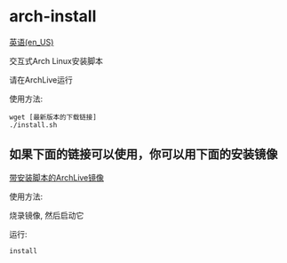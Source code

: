 # arch-install
[英语(en_US)]()

交互式Arch Linux安装脚本

请在ArchLive运行

使用方法:
```
wget [最新版本的下载链接]
./install.sh
```

## 如果下面的链接可以使用，你可以用下面的安装镜像

[带安装脚本的ArchLive镜像]()

使用方法:

烧录镜像, 然后启动它

运行:

```
install
```